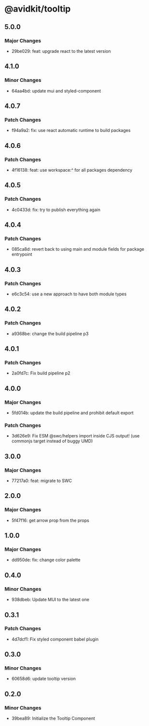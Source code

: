 # @avidkit/tooltip

## 5.0.0

### Major Changes

- 29be029: feat: upgrade react to the latest version

## 4.1.0

### Minor Changes

- 64aa4bd: update mui and styled-component

## 4.0.7

### Patch Changes

- f94a9a2: fix: use react automatic runtime to build packages

## 4.0.6

### Patch Changes

- 4f16138: feat: use workspace:^ for all packages dependency

## 4.0.5

### Patch Changes

- 4c0433d: fix: try to publish everything again

## 4.0.4

### Patch Changes

- 085ca8d: revert back to using main and module fields for package entrypoint

## 4.0.3

### Patch Changes

- e6c3c54: use a new approach to have both module types

## 4.0.2

### Patch Changes

- a9368be: change the build pipeline p3

## 4.0.1

### Patch Changes

- 2a0fd7c: Fix build pipeline p2

## 4.0.0

### Major Changes

- 5fd014b: update the build pipeline and prohibit default export

### Patch Changes

- 3d626e9: Fix ESM @swc/helpers import inside CJS output! (use commonjs target instead of buggy UMD)

## 3.0.0

### Major Changes

- 77217a0: feat: migrate to SWC

## 2.0.0

### Major Changes

- 5f47f16: get arrow prop from the props

## 1.0.0

### Major Changes

- dd950de: fix: change color palette

## 0.4.0

### Minor Changes

- 938dbeb: Update MUI to the latest one

## 0.3.1

### Patch Changes

- 4d7dcf1: Fix styled component babel plugin

## 0.3.0

### Minor Changes

- 60658d6: update tooltip version

## 0.2.0

### Minor Changes

- 39bea89: Initialize the Tooltip Component
